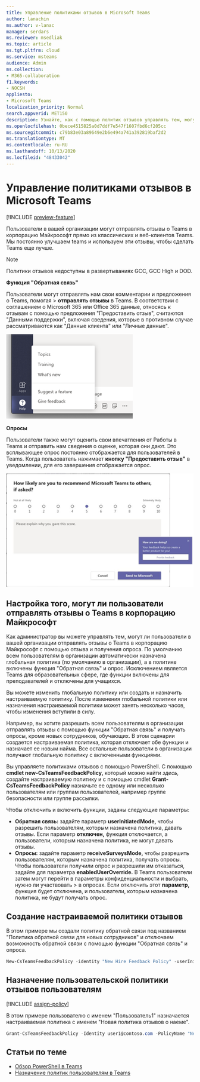 ```yaml
---
title: Управление политиками отзывов в Microsoft Teams
author: lanachin
ms.author: v-lanac
manager: serdars
ms.reviewer: msedliak
ms.topic: article
ms.tgt.pltfrm: cloud
ms.service: msteams
audience: Admin
ms.collection:
- M365-collaboration
f1.keywords:
- NOCSH
appliesto:
- Microsoft Teams
localization_priority: Normal
search.appverid: MET150
description: Узнайте, как с помощью политик отзывов управлять тем, могут ли пользователи Teams в вашей организации отправлять отзывы о Teams в корпорацию Майкрософт.
ms.openlocfilehash: 0bece4515825a0d7ddf7e547f1607fbd6cf205cc
ms.sourcegitcommit: c79b83e03a89649e2b6e494a741a392819baf2d2
ms.translationtype: MT
ms.contentlocale: ru-RU
ms.lasthandoff: 10/13/2020
ms.locfileid: "48433042"
---
```

# <a name="manage-feedback-policies-in-microsoft-teams"></a>Управление политиками отзывов в Microsoft Teams

[!INCLUDE [preview-feature](includes/preview-feature.md)]

Пользователи в вашей организации могут отправлять отзывы о Teams в корпорацию Майкрософт прямо из классических и веб-клиентов Teams. Мы постоянно улучшаем teams и используем эти отзывы, чтобы сделать Teams еще лучше.

> [!NOTE]
> Политики отзывов недоступны в развертываниях GCC, GCC High и DOD.

**Функция "Обратная связь"**

Пользователи могут отправлять нам свои комментарии и предложения о Teams, помогая  >  **отправлять отзывы** в Teams. В соответствии  с соглашением о Microsoft 365 или Office 365 данные, относясь к отзывам с помощью предложения "Предоставить отзыв", считаются "Данными поддержки", включая сведения, которые в противном случае рассматриваются как "Данные клиента" или "Личные данные".

![Снимок экрана: команда "Обратная связь" в Teams](media/manage-feedback-policies-in-teams-give-feedback.png)

**Опросы**

Пользователи также могут оценить свои впечатления от Работы в Teams и отправить нам сведения о оценке, которая они дают. Это всплывающее опрос постоянно отображается для пользователей в Teams. Когда пользователь нажимает **кнопку "Предоставить отзыв"** в уведомлении, для его завершения отображается опрос.

![Снимок экрана: уведомление и форма опроса в Teams](media/manage-feedback-policies-in-teams-survey.png)

## <a name="set-whether-users-can-send-feedback-about-teams-to-microsoft"></a>Настройка того, могут ли пользователи отправлять отзывы о Teams в корпорацию Майкрософт

Как администратор вы можете управлять тем, могут ли пользователи в  вашей организации отправлять отзывы о Teams в корпорацию Майкрософт с помощью отзыва и получения опроса. По умолчанию всем пользователям в организации автоматически назначена глобальная политика (по  умолчанию в организации), а в политике включены функция "Обратная связь" и опрос. Исключением является Teams для образовательных сфере, где функции включены для преподавателей и отключены для учащихся.

Вы можете изменить глобальную политику или создать и назначить настраиваемую политику. После изменения глобальной политики или назначения настраиваемой политики может занять несколько часов, чтобы изменения вступили в силу.

Например, вы хотите разрешить всем пользователям в организации отправлять  отзывы с помощью функции "Обратная связь" и получать опросы, кроме новых сотрудников, обучающих. В этом сценарии создается настраиваемая политика, которая отключает обе функции и назначает ее новым найма. Все остальные пользователи в организации получают глобальную политику с включенными функциями.  

Вы управляете политиками отзывов с помощью PowerShell. С помощью **cmdlet new-CsTeamsFeedbackPolicy,** который можно найти *здесь, [](https://docs.microsoft.com/office365/enterprise/powershell/manage-skype-for-business-online-with-office-365-powershell)* создайте настраиваемую политику и с помощью cmdlet **Grant-CsTeamsFeedbackPolicy** назначьте ее одному или несколько пользователям или группам пользователей, например группе безопасности или группе рассылки.

Чтобы отключить и включить функции, заданы следующие параметры:

 - **Обратная связь:** задайте параметр **userInitiatedMode,** чтобы разрешить пользователям, которым назначена политика, давать отзывы.  Если параметр **отключен,** функция отключается, а пользователи, которым назначена политика, не могут давать отзывы.
 - **Опросы:** задайте параметр **receiveSurveysMode,** чтобы разрешить пользователям, которым назначена политика, получать опросы.  Чтобы пользователи получили опрос и разрешили им отказаться, задайте для параметра **enabledUserOverride.** В Teams пользователи затем могут перейти в параметры конфиденциальности и выбрать, нужно ли участвовать  >   в опросах. Если отключить этот **параметр,** функция будет отключена, и пользователи, которым назначена политика, не будут получать опрос.

## <a name="create-a-custom-feedback-policy"></a>Создание настраиваемой политики отзывов

В этом примере мы создали политику обратной связи под названием "Политика  обратной связи для новых сотрудников" и отключаем возможность обратной связи с помощью функции "Обратная связь" и опроса.

```PowerShell
New-CsTeamsFeedbackPolicy -identity "New Hire Feedback Policy" -userInitiatedMode disabled -receiveSurveysMode disabled
```

## <a name="assign-a-custom-feedback-policy-to-users"></a>Назначение пользовательской политики отзывов пользователям

[!INCLUDE [assign-policy](includes/assign-policy.md)]

В этом примере пользователю с именем "Пользователь1" назначается настраиваемая политика с именем "Новая политика отзывов о наеме".

```PowerShell
Grant-CsTeamsFeedbackPolicy -Identity user1@contoso.com -PolicyName "New Hire Feedback Policy"
```

## <a name="related-topics"></a>Статьи по теме

- [Обзор PowerShell в Teams](teams-powershell-overview.md)
- [Назначение политик пользователям в Teams](assign-policies.md)